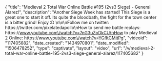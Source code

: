 {
    "title": "Medieval 2 Total War Online Battle #195 (2vs3 Siege) - General Alarez!",
    "description": "Another Siege Week has started!  This Siege is a great one to start it off.  Its quite the bloodbath, the fight for the town center is a bitter grind! Enjoy :D \n\n\nFollow me on twitter: https:\/\/twitter.com\/pixelatedapollo\nHow to send me battle replays: https:\/\/www.youtube.com\/watch?v=7nG3uZoDkCU\nHow to play Medieval 2 Online: https:\/\/www.youtube.com\/watch?v=YGfItCMitPg",
    "videoid": "117405682",
    "date_created": "1434970801",
    "date_modified": "1506478252",
    "type": "captivate",
    "layout": "video",
    "url": "\/v\/medieval-2-total-war-online-battle-195-2vs3-siege-general-alarez\/117405682"
}